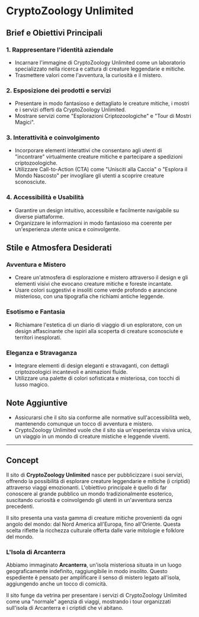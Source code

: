 # CryptoZoology Unlimited

## Brief e Obiettivi Principali

### 1. Rappresentare l'identità aziendale
- Incarnare l'immagine di CryptoZoology Unlimited come un laboratorio specializzato nella ricerca e cattura di creature leggendarie e mitiche.
- Trasmettere valori come l'avventura, la curiosità e il mistero.

### 2. Esposizione dei prodotti e servizi
- Presentare in modo fantasioso e dettagliato le creature mitiche, i mostri e i servizi offerti da CryptoZoology Unlimited.
- Mostrare servizi come "Esplorazioni Criptozoologiche" e "Tour di Mostri Magici".

### 3. Interattività e coinvolgimento
- Incorporare elementi interattivi che consentano agli utenti di "incontrare" virtualmente creature mitiche e partecipare a spedizioni criptozoologiche.
- Utilizzare Call-to-Action (CTA) come "Unisciti alla Caccia" o "Esplora il Mondo Nascosto" per invogliare gli utenti a scoprire creature sconosciute.

### 4. Accessibilità e Usabilità
- Garantire un design intuitivo, accessibile e facilmente navigabile su diverse piattaforme.
- Organizzare le informazioni in modo fantasioso ma coerente per un'esperienza utente unica e coinvolgente.

## Stile e Atmosfera Desiderati

### Avventura e Mistero
- Creare un'atmosfera di esplorazione e mistero attraverso il design e gli elementi visivi che evocano creature mitiche e foreste incantate.
- Usare colori suggestivi e insoliti come verde profondo e arancione misterioso, con una tipografia che richiami antiche leggende.

### Esotismo e Fantasia
- Richiamare l'estetica di un diario di viaggio di un esploratore, con un design affascinante che ispiri alla scoperta di creature sconosciute e territori inesplorati.

### Eleganza e Stravaganza
- Integrare elementi di design eleganti e stravaganti, con dettagli criptozoologici incantevoli e animazioni fluide.
- Utilizzare una palette di colori sofisticata e misteriosa, con tocchi di lusso magico.

## Note Aggiuntive
- Assicurarsi che il sito sia conforme alle normative sull'accessibilità web, mantenendo comunque un tocco di avventura e mistero.
- CryptoZoology Unlimited vuole che il sito sia un'esperienza visiva unica, un viaggio in un mondo di creature mistiche e leggende viventi.

---

## Concept

Il sito di **CryptoZoology Unlimited** nasce per pubblicizzare i suoi servizi, offrendo la possibilità di esplorare creature leggendarie e mitiche (i criptidi) attraverso viaggi emozionanti. L'obiettivo principale è quello di far conoscere al grande pubblico un mondo tradizionalmente esoterico, suscitando curiosità e coinvolgendo gli utenti in un'avventura senza precedenti.

Il sito presenta una vasta gamma di creature mitiche provenienti da ogni angolo del mondo: dal Nord America all'Europa, fino all'Oriente. Questa scelta riflette la ricchezza culturale offerta dalle varie mitologie e folklore del mondo.

### L'Isola di Arcanterra
Abbiamo immaginato **Arcanterra**, un'isola misteriosa situata in un luogo geograficamente indefinito, raggiungibile in modo insolito. Questo espediente è pensato per amplificare il senso di mistero legato all'isola, aggiungendo anche un tocco di comicità.

Il sito funge da vetrina per presentare i servizi di CryptoZoology Unlimited come una "normale" agenzia di viaggi, mostrando i tour organizzati sull'isola di Arcanterra e i criptidi che vi abitano.
